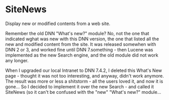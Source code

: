 # SiteNews
Display new or modified contents from a web site.

Remember the old DNN "What's new?" module? No, not the one that indicated wghat was new with this DNN version, the one that listed all the new and modified content from the site. It was released somewhen with DNN 2 or 3, and worked fine until DNN 7.something - then Lucene was implemented as the new Search engine, and the old module did not work any longer.

When I upgraded our local Intranet to DNN 7.4.2, I deleted this What's New page - thought it was not too interesting, and anyway, didn't work anymore. The result was more or less a shitstorm - all the users loved it, and now it is gone... So I decided to implement it over the new Search - and called it SiteNews (so it can't be confused with the "new" "What's new?" module...
